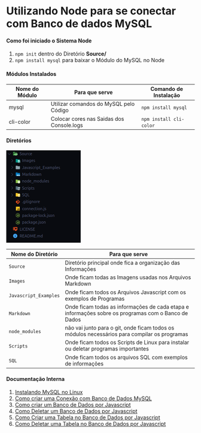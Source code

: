 # Utilizando Node para se conectar com Banco de dados MySQL

#### Como foi iniciado o Sistema Node

1. `npm init` dentro do Diretório **Source/**
2. `npm install mysql` para baixar o Módulo do MySQL no Node

#### Módulos Instalados

Nome do Módulo|Para que serve|Comando de Instalação
|---|---|---|
mysql|Utilizar comandos do MySQL pelo Código|`npm install mysql`
cli-color|Colocar cores nas Saidas dos Console.logs|`npm install cli-color`

#### Diretórios

<img src="Source/Images/directories.png">

Nome do Diretório|Para que serve|
|---|---|
`Source`|Diretório principal onde fica a organização das Informações
`Images`|Onde ficam todas as Imagens usadas nos Arquivos Markdown
`Javascript_Examples`|Onde ficam todos os Arquivos Javascript com os exemplos de Programas
`Markdown`|Onde ficam todas as informações de cada etapa e informações sobre os programas com o Banco de Dados
`node_modules`|não vai junto para o git, onde ficam todos os módulos necessários para compilar os programas
`Scripts`|Onde ficam todos os Scripts de Linux para instalar ou deletar programas importantes
`SQL`|Onde ficam todos os arquivos SQL com exemplos de informações

#### Documentação Interna

1. [Instalando MySQL no Linux](../Node_Database_MySQL/Source/Markdown/mysql_instalation.md)
2. [Como criar uma Conexão com Banco de Dados MySQL](../Node_Database_MySQL/Source/Markdown/node_mysql.md)
3. [Como criar um Banco de Dados por Javascript](../Node_Database_MySQL/Source/Markdown/create_database.md)
4. [Como Deletar um Banco de Dados por Javascript](../Node_Database_MySQL/Source/Markdown/delete_database.md)
5. [Como Criar uma Tabela no Banco de Dados por Javascript](../Node_Database_MySQL/Source/Markdown/create_table.md)
6. [Como Deletar uma Tabela no Banco de Dados por Javascript](../Node_Database_MySQL/Source/Markdown/delete_table.md)